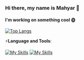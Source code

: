 ### Hi there, my name is Mahyar 👋

#### I'm working on something cool 🌞

[![Top Langs](https://github-readme-stats.vercel.app/api/top-langs/?username=mahyarnafisi)](https://github.com/mahyarnafisi/github-readme-stats)

⚡**Language and Tools**:

[![My Skills](https://skillicons.dev/icons?i=js,typescript,react,vite,redux,nodejs,express,mongodb,firebase&perline=20)](https://skillicons.dev)
[![My Skills](https://skillicons.dev/icons?i=git,github,vscode,html,css,sass,tailwind,bootstrap,figma,ps&perline=20)](https://skillicons.dev)

